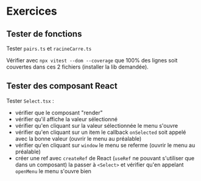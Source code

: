 # Exercices

## Tester de fonctions

Tester `pairs.ts` et `racineCarre.ts`

Vérifier avec `npx vitest --dom --coverage` que 100% des lignes soit couvertes dans ces 2 fichiers (installer la lib demandée).

## Tester des composant React

Tester `Select.tsx` :

- vérifier que le composant "render"
- vérifier qu'il affiche la valeur sélectionné
- vérifier qu'en cliquant sur la valeur sélectionnée le menu s'ouvre
- vérifier qu'en cliquant sur un item le callback `onSelected` soit appelé avec la bonne valeur (ouvrir le menu au préalable)
- vérifier qu'en cliquant sur `window` le menu se referme (ouvrir le menu au préalable)
- créer une ref avec `createRef` de React (`useRef` ne pouvant s'utiliser que dans un composant)
la passer à `<Select>` et vérifier qu'en appelant `openMenu` le menu s'ouvre bien
